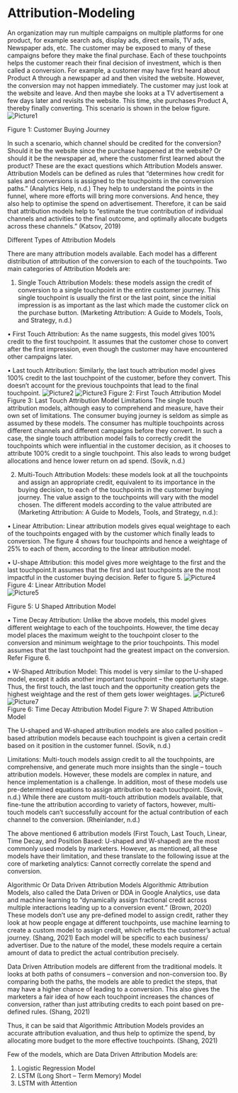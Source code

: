# Attribution-Modeling
An organization may run multiple campaigns on multiple platforms for one product, for example search ads, display ads, direct emails, TV ads, Newspaper ads, etc. The customer may be exposed to many of these campaigns before they make the final purchase. Each of these touchpoints helps the customer reach their final decision of investment, which is then called a conversion.
For example, a customer may have first heard about Product A through a newspaper ad and then visited the website. However, the conversion may not happen immediately. The customer may just look at the website and leave. And then maybe she looks at a TV advertisement a few days later and revisits the website. This time, she purchases Product A, thereby finally converting. This scenario is shown in the below figure. 
![Picture1](https://user-images.githubusercontent.com/37044895/181918402-4a8acc0f-a5c7-42d0-b71e-f5fdbe289969.png)

Figure 1: Customer Buying Journey

In such a scenario, which channel should be credited for the conversion? Should it be the website since the purchase happened at the website? Or should it be the newspaper ad, where the customer first learned about the product? 
These are the exact questions which Attribution Models answer. 
Attribution Models can be defined as rules that “determines how credit for sales and conversions is assigned to the touchpoints in the conversion paths.” (Analytics Help, n.d.) They help to understand the points in the funnel, where more efforts will bring more conversions. And hence, they also help to optimise the spend on advertisement. 
Therefore, it can be said that attribution models help to “estimate the true contribution of individual channels and activities to the final outcome, and optimally allocate budgets across these channels.” (Katsov, 2019) 

Different Types of Attribution Models

There are many attribution models available. Each model has a different distribution of attribution of the conversion to each of the touchpoints. Two main categories of Attribution Models are: 
1.	Single Touch Attribution Models: these models assign the credit of conversion to a single touchpoint in the entire customer journey. This single touchpoint is usually the first or the last point, since the initial impression is as important as the last which made the customer click on the purchase button. (Marketing Attribution: A Guide to Models, Tools, and Strategy, n.d.)

•	First Touch Attribution: As the name suggests, this model gives 100% credit to the first touchpoint. It assumes that the customer chose to convert after the first impression, even though the customer may have encountered other campaigns later. 

•	Last touch Attribution: Similarly, the last touch attribution model gives 100% credit to the last touchpoint of the customer, before they convert. This doesn’t account for the previous touchpoints that lead to the final touchpoint. 
![Picture2](https://user-images.githubusercontent.com/37044895/181918417-79f588b0-10ca-4819-914e-37bc570cc4b0.png) ![Picture3](https://user-images.githubusercontent.com/37044895/181918429-cfb13a04-943e-4ff6-88d0-eaee9050ddf0.png)
Figure 2: First Touch Attribution Model	    Figure 3: Last Touch Attribution Model
Limitations
The single touch attribution models, although easy to comprehend and measure, have their own set of limitations. The consumer buying journey is seldom as simple as assumed by these models. The consumer has multiple touchpoints across different channels and different campaigns before they convert. In such a case, the single touch attribution model fails to correctly credit the touchpoints which were influential in the customer decision, as it chooses to attribute 100% credit to a single touchpoint. This also leads to wrong budget allocations and hence lower return on ad spend. (Sovik, n.d.)



2.	Multi-Touch Attribution Models: these models look at all the touchpoints and assign an appropriate credit, equivalent to its importance in the buying decision, to each of the touchpoints in the customer buying journey. The value assign to the touchpoints will vary with the model chosen. The different models according to the value attributed are (Marketing Attribution: A Guide to Models, Tools, and Strategy, n.d.): 


•	Linear Attribution: Linear attribution models gives equal weightage to each of the touchpoints engaged with by the customer which finally leads to conversion. The figure 4 shows four touchpoints and hence a weightage of 25% to each of them, according to the linear attribution model. 

•	U-shape Attribution: this model gives more weightage to the first and the last touchpoint.It assumes that the first and last touchpoints are the most impactful in the customer buying decision. Refer to figure 5.
![Picture4](https://user-images.githubusercontent.com/37044895/181918462-64765a7e-1253-44fa-b2dd-97cd611308c9.png)                                         
Figure 4: Linear Attribution Model   
![Picture5](https://user-images.githubusercontent.com/37044895/181918471-efaf6a1a-abbb-4d0f-ae0f-fd6183103177.png)

Figure 5: U Shaped Attribution Model

•	Time Decay Attribution: Unlike the above models, this model gives different weightage to each of the touchpoints. However, the time decay model places the maximum weight to the touchpoint closer to the conversion and minimum weightage to the prior touchpoints. This model assumes that the last touchpoint had the greatest impact on the conversion. Refer Figure 6. 

•	W-Shaped Attribution Model: This model is very similar to the U-shaped model, except it adds another important touchpoint – the opportunity stage. Thus, the first touch, the last touch and the opportunity creation gets the highest weightage and the rest of them gets lower weightages.
![Picture6](https://user-images.githubusercontent.com/37044895/181918483-b0bea8f0-6619-4dbc-bca6-e3d82c1a1562.png)
![Picture7](https://user-images.githubusercontent.com/37044895/181918489-e270a510-629a-43e7-9ee7-e3a7af3d62f6.png)                  
                                           Figure 6: Time Decay Attribution Model	                           Figure 7: W Shaped Attribution Model

The U-shaped and W-shaped attribution models are also called position – based attribution models because each touchpoint is given a certain credit based on it position in the customer funnel. (Sovik, n.d.)


Limitations:
Multi-touch models assign credit to all the touchpoints, are comprehensive, and generate much more insights than the single – touch attribution models. However, these models are complex in nature, and hence implementation is a challenge. In addition, most of these models use pre-determined equations to assign attribution to each touchpoint. (Sovik, n.d.) While there are custom multi-touch attribution models available, that fine-tune the attribution according to variety of factors, however, multi-touch models can’t successfully account for the actual contribution of each channel to the conversion.  (Rheinlander, n.d.)


The above mentioned 6 attribution models (First Touch, Last Touch, Linear, Time Decay, and Position Based: U-shaped and W-shaped) are the most commonly used models by marketers. However, as mentioned, all these models have their limitation, and these translate to the following issue at the core of marketing analytics: Cannot correctly correlate the spend and conversion. 



Algorithmic Or Data Driven Attribution Models
Algorithmic Attribution Models, also called the Data Driven or DDA in Google Analytics, use data and machine learning to “dynamically assign fractional credit across multiple interactions leading up to a conversion event.” (Brown, 2020) These models don’t use any pre-defined model to assign credit, rather they look at how people engage at different touchpoints, use machine learning to create a custom model to assign credit, which reflects the customer’s actual journey. (Shang, 2021) Each model will be specific to each business/ advertiser. Due to the nature of the model, these models require a certain amount of data to predict the actual contribution precisely. 

Data Driven Attribution models are different from the traditional models. It looks at both paths of consumers – conversion and non-conversion too. By comparing both the paths, the models are able to predict the steps, that may have a higher chance of leading to a conversion. This also gives the marketers a fair idea of how each touchpoint increases the chances of conversion, rather than just attributing credits to each point based on pre-defined rules. (Shang, 2021)

Thus, it can be said that Algorithmic Attribution Models provides an accurate attribution evaluation, and thus help to optimize the spend, by allocating more budget to the more effective touchpoints. (Shang, 2021)


Few of the models, which are Data Driven Attribution Models are:
1.	Logistic Regression Model
2.	LSTM (Long Short – Term Memory) Model
3.	LSTM with Attention

